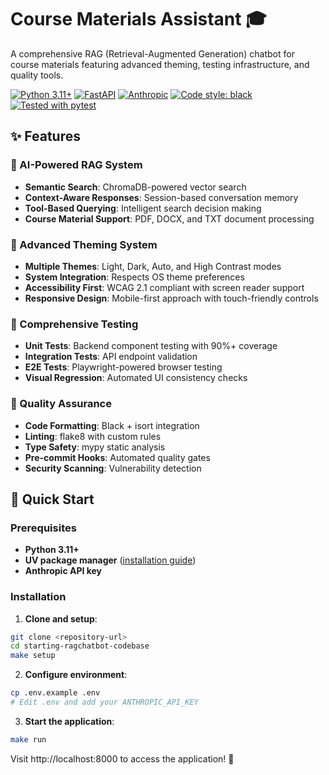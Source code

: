 # Course Materials Assistant 🎓

A comprehensive RAG (Retrieval-Augmented Generation) chatbot for course materials featuring advanced theming, testing infrastructure, and quality tools.

[![Python 3.11+](https://img.shields.io/badge/python-3.11+-blue.svg)](https://www.python.org/downloads/)
[![FastAPI](https://img.shields.io/badge/FastAPI-0.116.1-009688.svg)](https://fastapi.tiangolo.com)
[![Anthropic](https://img.shields.io/badge/Anthropic-Claude-orange.svg)](https://www.anthropic.com)
[![Code style: black](https://img.shields.io/badge/code%20style-black-000000.svg)](https://github.com/psf/black)
[![Tested with pytest](https://img.shields.io/badge/tested%20with-pytest-blue.svg)](https://docs.pytest.org/)

## ✨ Features

### 🤖 AI-Powered RAG System
- **Semantic Search**: ChromaDB-powered vector search
- **Context-Aware Responses**: Session-based conversation memory
- **Tool-Based Querying**: Intelligent search decision making
- **Course Material Support**: PDF, DOCX, and TXT document processing

### 🎨 Advanced Theming System
- **Multiple Themes**: Light, Dark, Auto, and High Contrast modes
- **System Integration**: Respects OS theme preferences
- **Accessibility First**: WCAG 2.1 compliant with screen reader support
- **Responsive Design**: Mobile-first approach with touch-friendly controls

### 🧪 Comprehensive Testing
- **Unit Tests**: Backend component testing with 90%+ coverage
- **Integration Tests**: API endpoint validation
- **E2E Tests**: Playwright-powered browser testing
- **Visual Regression**: Automated UI consistency checks

### 🔧 Quality Assurance
- **Code Formatting**: Black + isort integration
- **Linting**: flake8 with custom rules
- **Type Safety**: mypy static analysis
- **Pre-commit Hooks**: Automated quality gates
- **Security Scanning**: Vulnerability detection

## 🚀 Quick Start

### Prerequisites
- **Python 3.11+**
- **UV package manager** ([installation guide](https://docs.astral.sh/uv/))
- **Anthropic API key**

### Installation

1. **Clone and setup**:
```bash
git clone <repository-url>
cd starting-ragchatbot-codebase
make setup
```

2. **Configure environment**:
```bash
cp .env.example .env
# Edit .env and add your ANTHROPIC_API_KEY
```

3. **Start the application**:
```bash
make run
```

Visit http://localhost:8000 to access the application! 🎉

